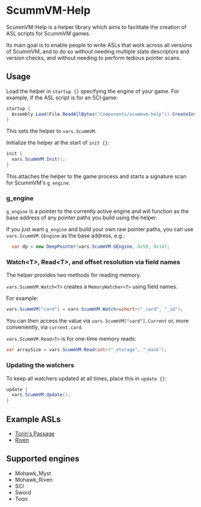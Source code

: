 # ScummVM-Help

ScummVM-Help is a helper library which aims to facilitate the creation of ASL scripts for ScummVM games.

Its main goal is to enable people to write ASLs that work across all versions of ScummVM, and to do so without needing multiple state descriptors and version checks, and without needing to perform tedious pointer scans.

## Usage

Load the helper in `startup {}` specifying the engine of your game. For example, if the ASL script is for an SCI game:

```c#
startup {
  Assembly.Load(File.ReadAllBytes("Components/scummvm-help")).CreateInstance("SCI");
}
```
This sets the helper to `vars.ScummVM`.

Initialize the helper at the start of `init {}`: 

```c#
init {
  vars.ScummVM.Init();
}
```

This attaches the helper to the game process and starts a signature scan for ScummVM's `g_engine`.

### g_engine

`g_engine` is a pointer to the currently active engine and will function as the base address of any pointer paths you build using the helper.

If you just want `g_engine` and build your own raw pointer paths, you can use `vars.ScummVM.GEngine` as the base address, e.g.:

```c#
  var dp = new DeepPointer(vars.ScummVM.GEngine, 0x50, 0x14);
```

### Watch\<T>, Read\<T>, and offset resolution via field names

The helper provides two methods for reading memory.

`vars.ScummVM.Watch<T>` creates a `MemoryWatcher<T>` using field names.

For example:

```c#
vars.ScummVM["card"] = vars.ScummVM.Watch<ushort>("_card", "_id");
```

You can then access the value via `vars.ScummVM["card"].Current` or, more conveniently, via `current.card`.

`vars.ScummVM.Read<T>` is for one-time memory reads:

```c#
var arraySize = vars.ScummVM.Read<int>("_storage", "_mask");
```

### Updating the watchers

To keep all watchers updated at all times, place this in `update {}`:

```c#
update {
  vars.ScummVM.Update();
}
```

## Example ASLs

- [Torin's Passage](https://raw.githubusercontent.com/iamJaffra/ASLs/refs/heads/main/TorinsPassage.asl)
- [Riven](https://raw.githubusercontent.com/iamJaffra/ASLs/refs/heads/main/Riven.asl)

## Supported engines

- Mohawk_Myst
- Mohawk_Riven
- SCI
- Sword
- Toon
